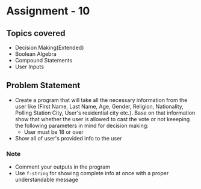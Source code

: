 # Assignment - 10

## Topics covered

- Decision Making(Extended)
- Boolean Algebra
- Compound Statements
- User Inputs


## Problem Statement

- Create a program that will take all the necessary information from the user like (First Name, Last Name, Age, Gender, Religion, Nationality, Polling Station City, User's residential city etc.). Base on that information show that whether the user is allowed to cast the vote or not keeeping the following parameters in mind for decision making:
  - User must be 18 or over
- Show all of user's provided info to the user

### Note

- Comment your outputs in the program
- Use `f-string` for showing complete info at once with a proper understandable message
